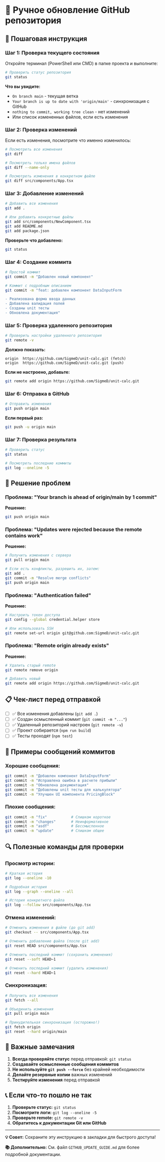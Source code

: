 # 📝 Ручное обновление GitHub репозитория

## 🎯 Пошаговая инструкция

### Шаг 1: Проверка текущего состояния

Откройте терминал (PowerShell или CMD) в папке проекта и выполните:

```bash
# Проверить статус репозитория
git status
```

**Что вы увидите:**
- `On branch main` - текущая ветка
- `Your branch is up to date with 'origin/main'` - синхронизация с GitHub
- `nothing to commit, working tree clean` - нет изменений
- Или список измененных файлов, если есть изменения

### Шаг 2: Проверка изменений

Если есть изменения, посмотрите что именно изменилось:

```bash
# Посмотреть все изменения
git diff

# Посмотреть только имена файлов
git diff --name-only

# Посмотреть изменения в конкретном файле
git diff src/components/App.tsx
```

### Шаг 3: Добавление изменений

```bash
# Добавить все изменения
git add .

# Или добавить конкретные файлы
git add src/components/NewComponent.tsx
git add README.md
git add package.json
```

**Проверьте что добавлено:**
```bash
git status
```

### Шаг 4: Создание коммита

```bash
# Простой коммит
git commit -m "Добавлен новый компонент"

# Коммит с подробным описанием
git commit -m "feat: добавлен компонент DataInputForm

- Реализована форма ввода данных
- Добавлена валидация полей  
- Созданы unit тесты
- Обновлена документация"
```

### Шаг 5: Проверка удаленного репозитория

```bash
# Проверить настройки удаленного репозитория
git remote -v
```

**Должно показать:**
```
origin  https://github.com/SigmeD/unit-calc.git (fetch)
origin  https://github.com/SigmeD/unit-calc.git (push)
```

**Если не настроено, добавьте:**
```bash
git remote add origin https://github.com/SigmeD/unit-calc.git
```

### Шаг 6: Отправка в GitHub

```bash
# Отправить изменения
git push origin main
```

**Если первый раз:**
```bash
git push -u origin main
```

### Шаг 7: Проверка результата

```bash
# Проверить статус
git status

# Посмотреть последние коммиты
git log --oneline -5
```

## 🔧 Решение проблем

### Проблема: "Your branch is ahead of origin/main by 1 commit"

**Решение:**
```bash
git push origin main
```

### Проблема: "Updates were rejected because the remote contains work"

**Решение:**
```bash
# Получить изменения с сервера
git pull origin main

# Если есть конфликты, разрешить их, затем:
git add .
git commit -m "Resolve merge conflicts"
git push origin main
```

### Проблема: "Authentication failed"

**Решение:**
```bash
# Настроить токен доступа
git config --global credential.helper store

# Или использовать SSH
git remote set-url origin git@github.com:SigmeD/unit-calc.git
```

### Проблема: "Remote origin already exists"

**Решение:**
```bash
# Удалить старый remote
git remote remove origin

# Добавить новый
git remote add origin https://github.com/SigmeD/unit-calc.git
```

## 📋 Чек-лист перед отправкой

- [ ] ✅ Все изменения добавлены (`git add .`)
- [ ] ✅ Создан осмысленный коммит (`git commit -m "..."`)
- [ ] ✅ Удаленный репозиторий настроен (`git remote -v`)
- [ ] ✅ Проект собирается (`npm run build`)
- [ ] ✅ Тесты проходят (`npm test`)

## 🎯 Примеры сообщений коммитов

### Хорошие сообщения:
```bash
git commit -m "Добавлен компонент DataInputForm"
git commit -m "Исправлена ошибка в расчете прибыли"
git commit -m "Обновлена документация"
git commit -m "Добавлены unit тесты для калькулятора"
git commit -m "Улучшен UI компонента PricingBlock"
```

### Плохие сообщения:
```bash
git commit -m "fix"           # Слишком короткое
git commit -m "changes"       # Неинформативное
git commit -m "asdf"          # Бессмысленное
git commit -m "update"        # Слишком общее
```

## 🔍 Полезные команды для проверки

### Просмотр истории:
```bash
# Краткая история
git log --oneline -10

# Подробная история
git log --graph --oneline --all

# История конкретного файла
git log --follow src/components/App.tsx
```

### Отмена изменений:
```bash
# Отменить изменения в файле (до git add)
git checkout -- src/components/App.tsx

# Отменить добавление файла (после git add)
git reset HEAD src/components/App.tsx

# Отменить последний коммит (сохранить изменения)
git reset --soft HEAD~1

# Отменить последний коммит (удалить изменения)
git reset --hard HEAD~1
```

### Синхронизация:
```bash
# Получить все изменения
git fetch --all

# Объединить изменения
git pull origin main

# Принудительная синхронизация (осторожно!)
git fetch origin
git reset --hard origin/main
```

## 🚨 Важные замечания

1. **Всегда проверяйте статус** перед отправкой: `git status`
2. **Создавайте осмысленные сообщения коммитов**
3. **Не используйте `git push --force`** без крайней необходимости
4. **Делайте резервные копии** важных изменений
5. **Тестируйте изменения** перед отправкой

## 📞 Если что-то пошло не так

1. **Проверьте статус:** `git status`
2. **Посмотрите логи:** `git log --oneline -5`
3. **Проверьте remote:** `git remote -v`
4. **Обратитесь к документации Git или GitHub**

---

**💡 Совет:** Сохраните эту инструкцию в закладки для быстрого доступа!

**📚 Дополнительно:** См. файл `GITHUB_UPDATE_GUIDE.md` для более подробной документации.
